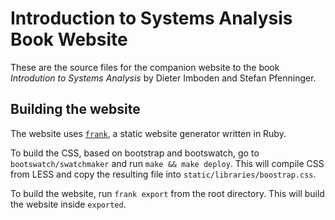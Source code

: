 Introduction to Systems Analysis Book Website
=============================================

These are the source files for the companion website to the book *Introdution to Systems Analysis* by Dieter Imboden and Stefan Pfenninger.

Building the website
--------------------

The website uses [`frank`](https://github.com/blahed/frank), a static website generator written in Ruby.

To build the CSS, based on bootstrap and bootswatch, go to `bootswatch/swatchmaker` and run `make && make deploy`. This will compile CSS from LESS and copy the resulting file into `static/libraries/boostrap.css`.

To build the website, run `frank export` from the root directory. This will build the website inside `exported`.